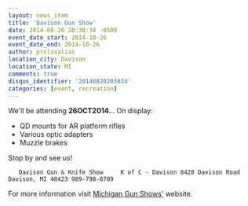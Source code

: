 ```yaml
---
layout: news_item
title: 'Davison Gun Show'
date: 2014-08-20 20:38:34 -0500
event_date_start: 2014-10-26
event_date_end: 2014-10-26
author: prolixalias
location_city: Davison
location_state: MI
comments: true
disqus_identifier: '20140820203834'
categories: [event, recreation]
---
```


We'll be attending **26OCT2014**... On display:

* QD mounts for AR platform rifles
* Various optic adapters
* Muzzle brakes

Stop by and see us!

`    Davison Gun & Knife Show    
    K of C - Davison
    8428 Davison Road
    Davison, MI 48423
    989-798-8709
`

For more information visit [Michigan Gun Shows'](http://www.migunshows.com/) website.
